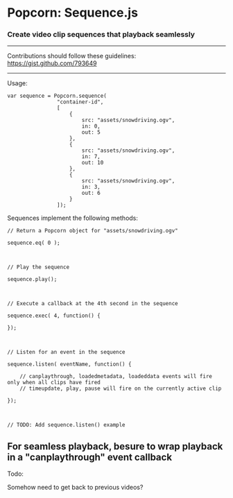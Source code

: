 # Popcorn: Sequence.js

### Create video clip sequences that playback seamlessly

-------------------------
Contributions should follow these guidelines:
https://gist.github.com/793649


-------------------------
Usage:

	var sequence = Popcorn.sequence( 
					"container-id", 
					[
						{
							src: "assets/snowdriving.ogv",  
							in: 0, 
							out: 5
						},
						{
							src: "assets/snowdriving.ogv",  
							in: 7,
							out: 10
						},
						{
							src: "assets/snowdriving.ogv",
							in: 3,
							out: 6
						}
					]);


Sequences implement the following methods:





	// Return a Popcorn object for "assets/snowdriving.ogv"

	sequence.eq( 0 );



	// Play the sequence	

	sequence.play();



	// Execute a callback at the 4th second in the sequence

	sequence.exec( 4, function() {

	});



	// Listen for an event in the sequence

	sequence.listen( eventName, function() {

		// canplaythrough, loadedmetadata, loadeddata events will fire only when all clips have fired 
		// timeupdate, play, pause will fire on the currently active clip

	});



	// TODO: Add sequence.listen() example


## For seamless playback, besure to wrap playback in a "canplaythrough" event callback

Todo:



Somehow need to get back to previous videos?
